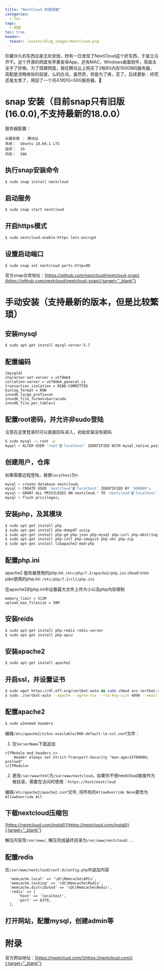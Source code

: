 ```yaml
---
title: "NextCloud 网盘搭建"
categories:
  - Tec
tags:
  - 网盘
toc: true
header:
  teaser: /assets/blog_images/Nextcloud.png
---
```

珍藏许久的东西总是无处安放，终有一日发现了NextCloud这个好东西，于是立马开干。这个开源的网盘有苹果安卓App，还有MAC，Windows桌面软件，简直太全乎了好嘛。为了搭建网盘，我在腾讯云上购买了2核8G内存100GB的服务器，高配是流畅体验的前提，么的办法，虽然贵，但是为了爽，忍了。后续更新：终究还是太贵了，用回了一个月47的1G+50G服务器，🤣

# snap 安装（目前snap只有旧版(16.0.0),不支持最新的18.0.0）

服务器配置：

```
云服务商 ： 腾讯云
系统：  Ubuntu 18.04.1 LTS
运存：  1G
内存：  50G
```

## 执行snap安装命令
```sh
$ sudo snap install nextcloud
```

## 启动服务
```sh
$ sudo snap start nextcloud
```

## 开启https模式
```sh
$ sudo nextcloud.enable-https lets-encrypt
```

## 设置启动端口
```sh
$ sudo snap set nextcloud ports.http=80
```

官方snap仓库地址：[https://github.com/nextcloud/nextcloud-snap](https://github.com/nextcloud/nextcloud-snap){:target="_blank"}

# 手动安装（支持最新的版本，但是比较繁琐）

## 安装mysql

```sh
$ sudo apt-get install mysql-server-5.7
```

## 配置编码

```
[mysqld]
character-set-server = utf8mb4
collation-server = utf8mb4_general_ci
transaction_isolation = READ-COMMITTED
binlog_format = ROW
innodb_large_prefix=on
innodb_file_format=barracuda
innodb_file_per_table=1
```

## 配置root密码，并允许非sudo登陆
注意在这里登录时可以直接回车进入，初始安装没有密码
```sh
$ sudo mysql -u root -p
myqsl > ALTER USER 'root'@'localhost' IDENTIFIED WITH mysql_native_password BY 'your-password';
```

## 创建用户，仓库
如果需要远程登陆，替换`localhost`为`%`
```sh
mysql > create database nextcloud;
mysql > CREATE USER 'nextcloud'@'localhost' IDENTIFIED BY '000000';
mysql > GRANT ALL PRIVILEGES ON nextcloud.* TO 'nextcloud'@'localhost';
mysql > flush privileges;
```

## 安装php，及其模块

```sh
$ sudo apt-get install php
$ sudo apt-get install php-dompdf unzip
$ sudo apt-get install php-gd php-json php-mysql php-curl php-mbstring
$ sudo apt-get install php-intl php-imagick php-xml php-zip
$ sudo apt-get install libapache2-mod-php
```


## 配置php.ini
apache2 服务器使用的php.ini: `/etc/php/7.2/apache2/php.ini`
cloud cron jobs使用的php.ini: `/etc/php/7.2/cli/php.ini`

在apache2的php.ini中设置最大文件上传大小以及php内存限制
```
memory_limit = 512M
upload_max_filesize = 50M
```


## 安装reids
```sh
$ sudo apt-get install php-redis redis-server
$ sudo apt-get install php-apcu 
```


## 安装apache2
```sh
$ sudo apt-get install apache2
```

## 开启ssl，并设置证书
```sh
$ sudo wget https://dl.eff.org/certbot-auto && sudo chmod a+x certbot-auto
$ sudo ./certbot-auto --apache --agree-tos --rsa-key-size 4096 --email your@email.com --redirect -d your.domain.com
```

## 配置apache2

```sh
$ sudo a2enmod headers
```

编辑`/etc/apache2/sites-available/000-default-le-ssl.conf`文件：
1. 在`ServerName`下面追加

```
<IfModule mod_headers.c>
    Header always set Strict-Transport-Security "max-age=15768000; preload"
</IfModule>
```

2. 更改`/var/www/html`为`/var/www/nextcloud`，如果你不想nextcloud直接作为根目录，需要在访问时使用：`https://host/nextcloud`

编辑`/etc/apache2/apache2.conf`文件, 将所有的`AllowOverride None`更改为`AllowOverride All`

## 下载nextcloud压缩包

[https://nextcloud.com/install/](https://nextcloud.com/install/){:target="_blank"}

解压内容至`/var/www/`, 解压完成最终目录为`/var/www/nextcloud/...`

## 配置redis

在`/var/www/nextcloud/conf.d/config.php`中追加内容

```
  'memcache.local' => '\OC\Memcache\APCu',
  'memcache.locking' => '\OC\Memcache\Redis',
  'memcache.distributed' => '\OC\Memcache\Redis',
  'redis' => [
      'host' => 'localhost',
      'port' => 6379,
  ],
```

## 打开网站，配置mysql，创建admin等


# 附录


官方网站地址：[https://nextcloud.com/](https://nextcloud.com/){:target="_blank"}